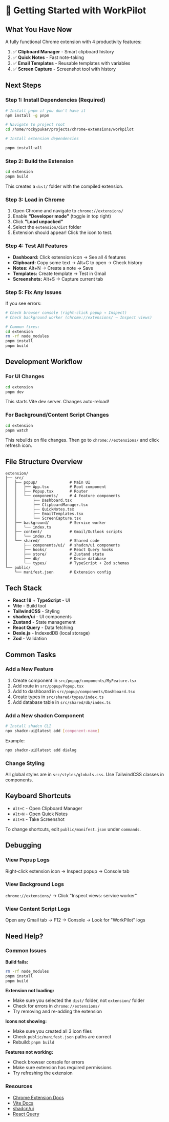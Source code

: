 # 🚀 Getting Started with WorkPilot

## What You Have Now

A fully functional Chrome extension with 4 productivity features:

1. ✅ **Clipboard Manager** - Smart clipboard history
2. ✅ **Quick Notes** - Fast note-taking
3. ✅ **Email Templates** - Reusable templates with variables
4. ✅ **Screen Capture** - Screenshot tool with history

## Next Steps

### Step 1: Install Dependencies (Required)

```bash
# Install pnpm if you don't have it
npm install -g pnpm

# Navigate to project root
cd /home/rockypukar/projects/chrome-extensions/workpilot

# Install extension dependencies

pnpm install:all
```

### Step 2: Build the Extension

```bash
cd extension
pnpm build
```

This creates a `dist/` folder with the compiled extension.

### Step 3: Load in Chrome

1. Open Chrome and navigate to `chrome://extensions/`
2. Enable **"Developer mode"** (toggle in top right)
3. Click **"Load unpacked"**
4. Select the `extension/dist` folder
5. Extension should appear! Click the icon to test.

### Step 4: Test All Features

- **Dashboard:** Click extension icon → See all 4 features
- **Clipboard:** Copy some text → Alt+C to open → Check history
- **Notes:** Alt+N → Create a note → Save
- **Templates:** Create template → Test in Gmail
- **Screenshots:** Alt+S → Capture current tab

### Step 5: Fix Any Issues

If you see errors:

```bash
# Check browser console (right-click popup → Inspect)
# Check background worker (chrome://extensions/ → Inspect views)

# Common fixes:
cd extension
rm -rf node_modules
pnpm install
pnpm build
```

## Development Workflow

### For UI Changes

```bash
cd extension
pnpm dev
```

This starts Vite dev server. Changes auto-reload!

### For Background/Content Script Changes

```bash
cd extension
pnpm watch
```

This rebuilds on file changes. Then go to `chrome://extensions/` and click refresh icon.

## File Structure Overview

```
extension/
├── src/
│   ├── popup/              # Main UI
│   │   ├── App.tsx         # Root component
│   │   ├── Popup.tsx       # Router
│   │   └── components/     # 4 feature components
│   │       ├── Dashboard.tsx
│   │       ├── ClipboardManager.tsx
│   │       ├── QuickNotes.tsx
│   │       ├── EmailTemplates.tsx
│   │       └── ScreenCapture.tsx
│   ├── background/         # Service worker
│   │   └── index.ts
│   ├── content/            # Gmail/Outlook scripts
│   │   └── index.ts
│   └── shared/             # Shared code
│       ├── components/ui/  # shadcn/ui components
│       ├── hooks/          # React Query hooks
│       ├── store/          # Zustand state
│       ├── db/             # Dexie database
│       └── types/          # TypeScript + Zod schemas
└── public/
    └── manifest.json       # Extension config
```

## Tech Stack

- **React 18** + **TypeScript** - UI
- **Vite** - Build tool
- **TailwindCSS** - Styling
- **shadcn/ui** - UI components
- **Zustand** - State management
- **React Query** - Data fetching
- **Dexie.js** - IndexedDB (local storage)
- **Zod** - Validation

## Common Tasks

### Add a New Feature

1. Create component in `src/popup/components/MyFeature.tsx`
2. Add route in `src/popup/Popup.tsx`
3. Add to dashboard in `src/popup/components/Dashboard.tsx`
4. Create types in `src/shared/types/index.ts`
5. Add database table in `src/shared/db/index.ts`

### Add a New shadcn Component

```bash
# Install shadcn CLI
npx shadcn-ui@latest add [component-name]
```

Example:

```bash
npx shadcn-ui@latest add dialog
```

### Change Styling

All global styles are in `src/styles/globals.css`.
Use TailwindCSS classes in components.

## Keyboard Shortcuts

- `Alt+C` - Open Clipboard Manager
- `Alt+N` - Open Quick Notes
- `Alt+S` - Take Screenshot

To change shortcuts, edit `public/manifest.json` under `commands`.

## Debugging

### View Popup Logs

Right-click extension icon → Inspect popup → Console tab

### View Background Logs

`chrome://extensions/` → Click "Inspect views: service worker"

### View Content Script Logs

Open any Gmail tab → F12 → Console → Look for "WorkPilot" logs

## Need Help?

### Common Issues

**Build fails:**

```bash
rm -rf node_modules
pnpm install
pnpm build
```

**Extension not loading:**

- Make sure you selected the `dist/` folder, not `extension/` folder
- Check for errors in `chrome://extensions/`
- Try removing and re-adding the extension

**Icons not showing:**

- Make sure you created all 3 icon files
- Check `public/manifest.json` paths are correct
- Rebuild: `pnpm build`

**Features not working:**

- Check browser console for errors
- Make sure extension has required permissions
- Try refreshing the extension

### Resources

- [Chrome Extension Docs](https://developer.chrome.com/docs/extensions/)
- [Vite Docs](https://vitejs.dev/)
- [shadcn/ui](https://ui.shadcn.com/)
- [React Query](https://tanstack.com/query/latest)
